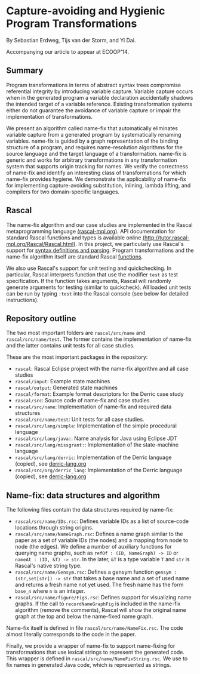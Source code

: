 # Capture-avoiding and Hygienic Program Transformations

By Sebastian Erdweg, Tijs van der Storm, and Yi Dai.

Accompanying our article to appear at ECOOP'14.

## Summary

Program transformations in terms of abstract syntax trees compromise referential integrity by introducing variable capture. Variable capture occurs when in the generated program a variable declaration accidentally shadows the intended target of a variable reference. Existing transformation systems either do not guarantee the avoidance of variable capture or impair the implementation of transformations.

We present an algorithm called name-fix that automatically eliminates variable capture from a generated program by systematically renaming variables. name-fix is guided by a graph representation of the binding structure of a program, and requires name-resolution algorithms for the source language and the target language of a transformation. name-fix is generic and works for arbitrary transformations in any transformation system that supports origin tracking for names. We verify the correctness of name-fix and identify an interesting class of transformations for which name-fix provides hygiene. We demonstrate the applicability of name-fix for implementing capture-avoiding substitution, inlining, lambda lifting, and compilers for two domain-specific languages.


## Rascal

The name-fix algorithm and our case studies are implemented in the Rascal metaprogramming language [(rascal-mpl.org)](http://rascal-mpl.org). API documentation for standard Rascal functions and types is available online [(http://tutor.rascal-mpl.org/Rascal/Rascal.html)](http://tutor.rascal-mpl.org/Rascal/Rascal.html). In this project, we particularly use Rascal's support for [syntax definitions and parsing](http://tutor.rascal-mpl.org/Rascal/Rascal.html#/Rascal/Declarations/SyntaxDefinition/SyntaxDefinition.html). Program transformations and the name-fix algorithm itself are standard Rascal [functions](http://tutor.rascal-mpl.org/Rascal/Rascal.html#/Rascal/Concepts/Functions/Functions.html).

We also use Rascal's support for unit testing and quickchecking. In particular, Rascal interprets function that use the modifier `test` as test specification. If the function takes arguments, Rascal will randomly generate arguments for testing (similar to quickcheck). All loaded unit tests can be run by typing `:test` into the Rascal console (see below for detailed instructions).


## Repository outline

The two most important folders are `rascal/src/name` and `rascal/src/name/test`. The former contains the implementation of name-fix and the latter contains unit tests for all case studies.

These are the most important packages in the repository:

* `rascal`: Rascal Eclipse project with the name-fix algorithm and all case studies
* `rascal/input`: Example state machines
* `rascal/output`: Generated state machines
* `rascal/format`: Example format descriptors for the Derric case study
* `rascal/src`: Source code of name-fix and case studies
* `rascal/src/name`: Implementation of name-fix and required data structures
* `rascal/src/name/test`: Unit tests for all case studies.
* `rascal/src/lang/simple`: Implementation of the simple procedural language
* `rascal/src/lang/java:`: Name analysis for Java using Eclipse JDT
* `rascal/src/lang/missgrant:`: Implementation of the state-machine language
* `rascal/src/lang/derric`: Implementation of the Derric language (copied), see [derric-lang.org](http://derric-lang.org)
* `rascal/src/org/derric_lang`: Implementation of the Derric language (copied), see [derric-lang.org](http://derric-lang.org)


## Name-fix: data structures and algorithm

The following files contain the data structures required by name-fix:

* `rascal/src/name/IDs.rsc`: Defines variable IDs as a list of source-code locations through string origins.
* `rascal/src/name/NameGraph.rsc`: Defines a name graph similar to the paper as a set of variable IDs (the nodes) and a mapping from node to node (the edges). We define a number of auxiliary functions for querying name graphs, such as `refOf : (ID, NameGraph) -> ID` or `nameAt : (ID, &T) -> str`. In the later, `&T` is a type variable `T` and `str` is Rascal's native string type.
* `rascal/src/name/Gensym.rsc`: Defines a gensym function `gensym : (str,set[str]) -> str` that takes a base name and a set of used name and returns a fresh name not yet used. The fresh name has the form `base_n` where `n` is an integer.
* `rascal/src/name/figure/Figs.rsc`: Defines support for visualizing name graphs. If the call to `recordNameGraphFig` is included in the name-fix algorithm (remove the comments), Rascal will show the original name graph at the top and below the name-fixed name graph.

Name-fix itself is defined in file `rascal/src/name/NameFix.rsc`. The code almost literally corresponds to the code in the paper.

Finally, we provide a wrapper of name-fix to support name-fixing for transformations that use lexical strings to represent the generated code. This wrapper is defined in `rascal/src/name/NameFixString.rsc`. We use to fix names in generated Java code, which is represented as strings.














